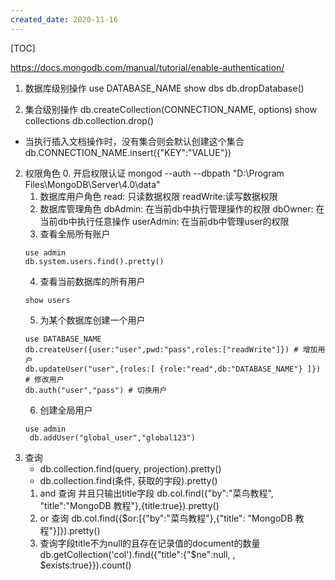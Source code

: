```yaml
---
created_date: 2020-11-16
---
```


[TOC]

https://docs.mongodb.com/manual/tutorial/enable-authentication/
1. 数据库级别操作
use DATABASE_NAME
show dbs
db.dropDatabase()

2. 集合级别操作
db.createCollection(CONNECTION_NAME, options)
show collections
db.collection.drop()
- 当执行插入文档操作时，没有集合则会默认创建这个集合
	db.CONNECTION_NAME.insert({"KEY":"VALUE"})

2. 权限角色
	0. 开启权限认证 mongod --auth --dbpath "D:\Program Files\MongoDB\Server\4.0\data"
	1. 数据库用户角色
		read: 只读数据权限
		readWrite:读写数据权限
	2. 数据库管理角色
		dbAdmin: 在当前db中执行管理操作的权限
		dbOwner: 在当前db中执行任意操作
		userAdmin: 在当前db中管理user的权限
	3.  查看全局所有账户 
	```
	use admin
	db.system.users.find().pretty()
	```
	4. 查看当前数据库的所有用户
	```
	show users
	```
    5. 为某个数据库创建一个用户
	```shell
	use DATABASE_NAME
	db.createUser({user:"user",pwd:"pass",roles:["readWrite"]}) # 增加用户
	db.updateUser("user",{roles:[ {role:"read",db:"DATABASE_NAME"} ]})  # 修改用户
	db.auth("user","pass") # 切换用户
	```
	6. 创建全局用户
	```
	use admin
	 db.addUser("global_user","global123")
	```
3. 查询
	- db.collection.find(query, projection).pretty()
	- db.collection.find(条件, 获取的字段).pretty()
	1. and 查询 并且只输出title字段
		db.col.find({"by":"菜鸟教程", "title":"MongoDB 教程"},{title:true}).pretty()
	2. or 查询
		db.col.find({$or:[{"by":"菜鸟教程"},{"title": "MongoDB 教程"}]}).pretty()
	3.  查询字段title不为null的且存在记录值的document的数量
		db.getCollection('col').find({"title":{"$ne":null, , $exists:true}}).count()
